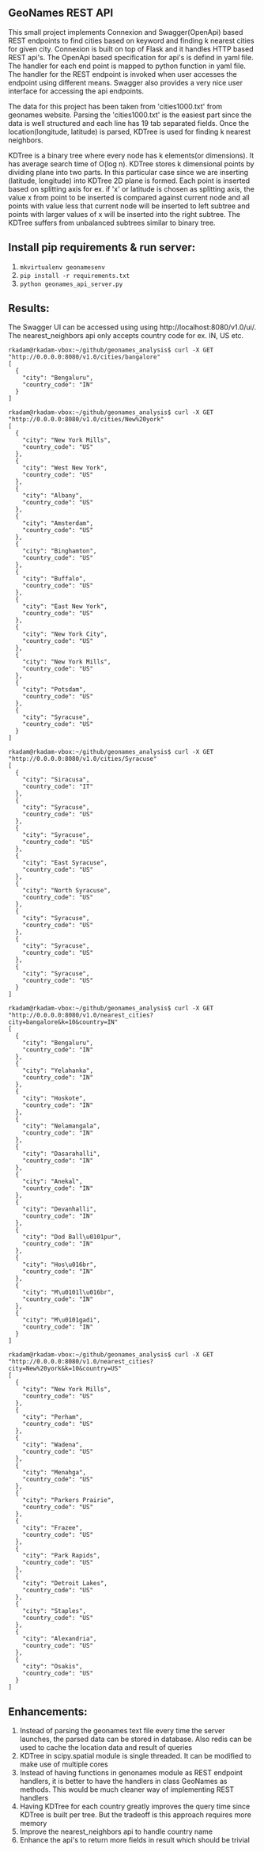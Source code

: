 GeoNames REST API
------------------
This small project implements Connexion and Swagger(OpenApi) based REST endpoints to find cities 
based on keyword and finding k nearest cities for given city. Connexion is built on top of Flask 
and it handles HTTP based REST api's. The OpenApi based specification for api's is defind in yaml file. 
The handler for each end point is mapped to python function in yaml file. The handler for the REST 
endpoint is invoked when user accesses the endpoint using different means. Swagger also provides a very 
nice user interface for accessing the api endpoints.

The data for this project has been taken from 'cities1000.txt' from geonames website. Parsing the 
'cities1000.txt' is the easiest part since the data is well structured and each line has 19 tab 
separated fields. Once the location(longitude, latitude) is parsed, KDTree is used for finding k 
nearest neighbors. 

KDTree is a binary tree where every node has k elements(or dimensions). It has average search time of 
O(log n). KDTree stores k dimensional points by dividing plane into two parts. In this particular case 
since we are inserting (latitude, longitude) into KDTree 2D plane is formed. Each point is inserted 
based on splitting axis for ex. if 'x' or latitude is chosen as splitting axis, the value x from point 
to be inserted is compared against current node and all points with value less that current node will 
be inserted to left subtree and points with larger values of x will be inserted into the right subtree. 
The KDTree suffers from unbalanced subtrees similar to binary tree.

Install pip requirements & run server:
---------------------------------------
1. ```mkvirtualenv geonamesenv```
1. ```pip install -r requirements.txt```
2. ```python geonames_api_server.py```

Results:
---------
The Swagger UI can be accessed using using http://localhost:8080/v1.0/ui/. The nearest_neighbors api 
only accepts country code for ex. IN, US etc.

```
rkadam@rkadam-vbox:~/github/geonames_analysis$ curl -X GET "http://0.0.0.0:8080/v1.0/cities/bangalore"
[
  {
    "city": "Bengaluru",
    "country_code": "IN"
  }
]
```
```
rkadam@rkadam-vbox:~/github/geonames_analysis$ curl -X GET "http://0.0.0.0:8080/v1.0/cities/New%20york"
[
  {
    "city": "New York Mills",
    "country_code": "US"
  },
  {
    "city": "West New York",
    "country_code": "US"
  },
  {
    "city": "Albany",
    "country_code": "US"
  },
  {
    "city": "Amsterdam",
    "country_code": "US"
  },
  {
    "city": "Binghamton",
    "country_code": "US"
  },
  {
    "city": "Buffalo",
    "country_code": "US"
  },
  {
    "city": "East New York",
    "country_code": "US"
  },
  {
    "city": "New York City",
    "country_code": "US"
  },
  {
    "city": "New York Mills",
    "country_code": "US"
  },
  {
    "city": "Potsdam",
    "country_code": "US"
  },
  {
    "city": "Syracuse",
    "country_code": "US"
  }
]
```
```
rkadam@rkadam-vbox:~/github/geonames_analysis$ curl -X GET "http://0.0.0.0:8080/v1.0/cities/Syracuse"
[
  {
    "city": "Siracusa",
    "country_code": "IT"
  },
  {
    "city": "Syracuse",
    "country_code": "US"
  },
  {
    "city": "Syracuse",
    "country_code": "US"
  },
  {
    "city": "East Syracuse",
    "country_code": "US"
  },
  {
    "city": "North Syracuse",
    "country_code": "US"
  },
  {
    "city": "Syracuse",
    "country_code": "US"
  },
  {
    "city": "Syracuse",
    "country_code": "US"
  },
  {
    "city": "Syracuse",
    "country_code": "US"
  }
]
```
```
rkadam@rkadam-vbox:~/github/geonames_analysis$ curl -X GET "http://0.0.0.0:8080/v1.0/nearest_cities?city=bangalore&k=10&country=IN"
[
  {
    "city": "Bengaluru",
    "country_code": "IN"
  },
  {
    "city": "Yelahanka",
    "country_code": "IN"
  },
  {
    "city": "Hoskote",
    "country_code": "IN"
  },
  {
    "city": "Nelamangala",
    "country_code": "IN"
  },
  {
    "city": "Dasarahalli",
    "country_code": "IN"
  },
  {
    "city": "Anekal",
    "country_code": "IN"
  },
  {
    "city": "Devanhalli",
    "country_code": "IN"
  },
  {
    "city": "Dod Ball\u0101pur",
    "country_code": "IN"
  },
  {
    "city": "Hos\u016br",
    "country_code": "IN"
  },
  {
    "city": "M\u0101l\u016br",
    "country_code": "IN"
  },
  {
    "city": "M\u0101gadi",
    "country_code": "IN"
  }
]
```
```
rkadam@rkadam-vbox:~/github/geonames_analysis$ curl -X GET "http://0.0.0.0:8080/v1.0/nearest_cities?city=New%20york&k=10&country=US"
[
  {
    "city": "New York Mills",
    "country_code": "US"
  },
  {
    "city": "Perham",
    "country_code": "US"
  },
  {
    "city": "Wadena",
    "country_code": "US"
  },
  {
    "city": "Menahga",
    "country_code": "US"
  },
  {
    "city": "Parkers Prairie",
    "country_code": "US"
  },
  {
    "city": "Frazee",
    "country_code": "US"
  },
  {
    "city": "Park Rapids",
    "country_code": "US"
  },
  {
    "city": "Detroit Lakes",
    "country_code": "US"
  },
  {
    "city": "Staples",
    "country_code": "US"
  },
  {
    "city": "Alexandria",
    "country_code": "US"
  },
  {
    "city": "Osakis",
    "country_code": "US"
  }
]
```

Enhancements:
--------------
1. Instead of parsing the geonames text file every time the server launches, the parsed data
can be stored in database. Also redis can be used to cache the location data and result of queries
2. KDTree in scipy.spatial module is single threaded. It can be modified to make use of multiple cores
3. Instead of having functions in genonames module as REST endpoint handlers, it is better
to have the handlers in class GeoNames as methods. This would be much cleaner way of implementing REST handlers
4. Having KDTree for each country greatly improves the query time since KDTree is built per tree.
But the tradeoff is this approach requires more memory
5. Improve the nearest_neighbors api to handle country name
6. Enhance the api's to return more fields in result which should be trivial
